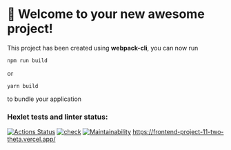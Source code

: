 # 🚀 Welcome to your new awesome project!

This project has been created using **webpack-cli**, you can now run

```
npm run build
```

or

```
yarn build
```

to bundle your application
### Hexlet tests and linter status:
[![Actions Status](https://github.com/AnPopit/frontend-project-11/actions/workflows/hexlet-check.yml/badge.svg)](https://github.com/AnPopit/frontend-project-11/actions)
[![check](https://github.com/AnPopit/frontend-project-11/actions/workflows/check.yml/badge.svg)](https://github.com/AnPopit/frontend-project-11/actions/workflows/check.yml)
[![Maintainability](https://api.codeclimate.com/v1/badges/d19b422329a2a9be89ed/maintainability)](https://codeclimate.com/github/AnPopit/frontend-project-11/maintainability)
https://frontend-project-11-two-theta.vercel.app/
